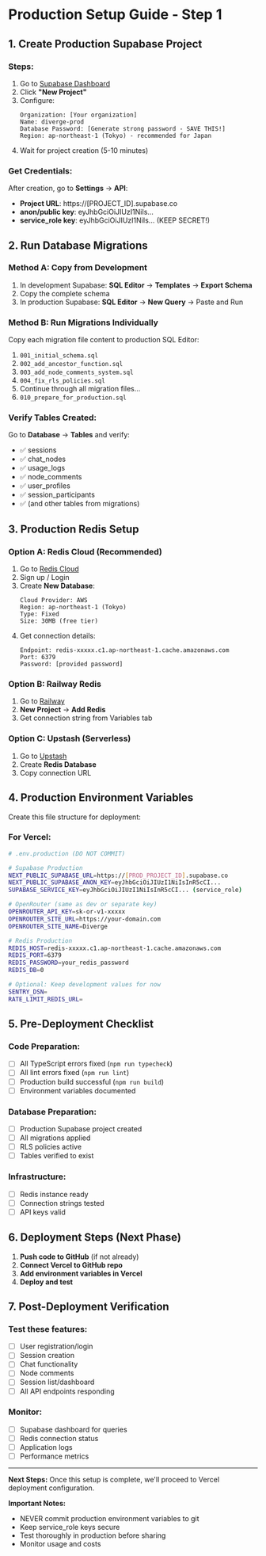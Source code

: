# Production Setup Guide - Step 1

## 1. Create Production Supabase Project

### Steps:
1. Go to [Supabase Dashboard](https://supabase.com/dashboard)
2. Click **"New Project"**
3. Configure:
   ```
   Organization: [Your organization]
   Name: diverge-prod
   Database Password: [Generate strong password - SAVE THIS!]
   Region: ap-northeast-1 (Tokyo) - recommended for Japan
   ```
4. Wait for project creation (5-10 minutes)

### Get Credentials:
After creation, go to **Settings** → **API**:
- **Project URL**: https://[PROJECT_ID].supabase.co
- **anon/public key**: eyJhbGciOiJIUzI1NiIs... 
- **service_role key**: eyJhbGciOiJIUzI1NiIs... (KEEP SECRET!)

## 2. Run Database Migrations

### Method A: Copy from Development
1. In development Supabase: **SQL Editor** → **Templates** → **Export Schema**
2. Copy the complete schema
3. In production Supabase: **SQL Editor** → **New Query** → Paste and Run

### Method B: Run Migrations Individually
Copy each migration file content to production SQL Editor:
1. `001_initial_schema.sql`
2. `002_add_ancestor_function.sql` 
3. `003_add_node_comments_system.sql`
4. `004_fix_rls_policies.sql`
5. Continue through all migration files...
6. `010_prepare_for_production.sql`

### Verify Tables Created:
Go to **Database** → **Tables** and verify:
- ✅ sessions
- ✅ chat_nodes  
- ✅ usage_logs
- ✅ node_comments
- ✅ user_profiles
- ✅ session_participants
- ✅ (and other tables from migrations)

## 3. Production Redis Setup

### Option A: Redis Cloud (Recommended)
1. Go to [Redis Cloud](https://redis.com/redis-enterprise-cloud/)
2. Sign up / Login
3. Create **New Database**:
   ```
   Cloud Provider: AWS
   Region: ap-northeast-1 (Tokyo)
   Type: Fixed
   Size: 30MB (free tier)
   ```
4. Get connection details:
   ```
   Endpoint: redis-xxxxx.c1.ap-northeast-1.cache.amazonaws.com
   Port: 6379
   Password: [provided password]
   ```

### Option B: Railway Redis
1. Go to [Railway](https://railway.app)
2. **New Project** → **Add Redis**
3. Get connection string from Variables tab

### Option C: Upstash (Serverless)
1. Go to [Upstash](https://upstash.com)
2. Create **Redis Database**
3. Copy connection URL

## 4. Production Environment Variables

Create this file structure for deployment:

### For Vercel:
```bash
# .env.production (DO NOT COMMIT)

# Supabase Production
NEXT_PUBLIC_SUPABASE_URL=https://[PROD_PROJECT_ID].supabase.co
NEXT_PUBLIC_SUPABASE_ANON_KEY=eyJhbGciOiJIUzI1NiIsInR5cCI...
SUPABASE_SERVICE_KEY=eyJhbGciOiJIUzI1NiIsInR5cCI... (service_role)

# OpenRouter (same as dev or separate key)
OPENROUTER_API_KEY=sk-or-v1-xxxxx
OPENROUTER_SITE_URL=https://your-domain.com
OPENROUTER_SITE_NAME=Diverge

# Redis Production
REDIS_HOST=redis-xxxxx.c1.ap-northeast-1.cache.amazonaws.com
REDIS_PORT=6379
REDIS_PASSWORD=your_redis_password
REDIS_DB=0

# Optional: Keep development values for now
SENTRY_DSN=
RATE_LIMIT_REDIS_URL=
```

## 5. Pre-Deployment Checklist

### Code Preparation:
- [ ] All TypeScript errors fixed (`npm run typecheck`)
- [ ] All lint errors fixed (`npm run lint`)
- [ ] Production build successful (`npm run build`)
- [ ] Environment variables documented

### Database Preparation:
- [ ] Production Supabase project created
- [ ] All migrations applied
- [ ] RLS policies active
- [ ] Tables verified to exist

### Infrastructure:
- [ ] Redis instance ready
- [ ] Connection strings tested
- [ ] API keys valid

## 6. Deployment Steps (Next Phase)

1. **Push code to GitHub** (if not already)
2. **Connect Vercel to GitHub repo**
3. **Add environment variables in Vercel**
4. **Deploy and test**

## 7. Post-Deployment Verification

### Test these features:
- [ ] User registration/login
- [ ] Session creation
- [ ] Chat functionality
- [ ] Node comments
- [ ] Session list/dashboard
- [ ] All API endpoints responding

### Monitor:
- [ ] Supabase dashboard for queries
- [ ] Redis connection status
- [ ] Application logs
- [ ] Performance metrics

---

**Next Steps:**
Once this setup is complete, we'll proceed to Vercel deployment configuration.

**Important Notes:**
- NEVER commit production environment variables to git
- Keep service_role keys secure
- Test thoroughly in production before sharing
- Monitor usage and costs